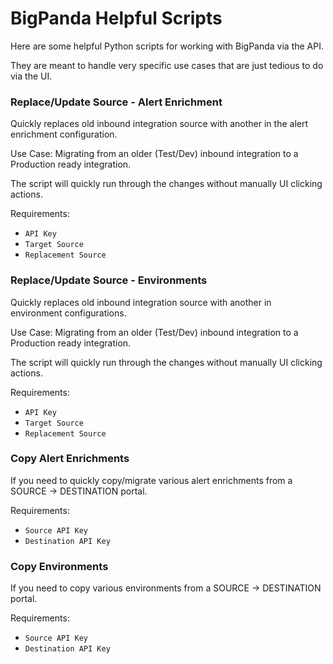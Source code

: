 # BigPanda Helpful Scripts
Here are some helpful Python scripts for working with BigPanda via the API.

They are meant to handle very specific use cases that are just tedious to do via the UI.

### Replace/Update Source - Alert Enrichment
Quickly replaces old inbound integration source with another in the alert enrichment configuration.

Use Case: Migrating from an older (Test/Dev) inbound integration to a Production ready integration.

The script will quickly run through the changes without manually UI clicking actions.

Requirements:
 - `API Key`
 - `Target Source`
 - `Replacement Source`

### Replace/Update Source - Environments
Quickly replaces old inbound integration source with another in environment configurations.

Use Case: Migrating from an older (Test/Dev) inbound integration to a Production ready integration.

The script will quickly run through the changes without manually UI clicking actions.

Requirements:
 - `API Key`
 - `Target Source`
 - `Replacement Source`


### Copy Alert Enrichments
If you need to quickly copy/migrate various alert enrichments from a SOURCE -> DESTINATION portal.

Requirements:
 - `Source API Key`
 - `Destination API Key`
 
### Copy Environments
If you need to copy various environments from a SOURCE -> DESTINATION portal.

Requirements:
 - `Source API Key`
 - `Destination API Key`

